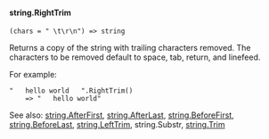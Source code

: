 #### string.RightTrim

``` suneido
(chars = " \t\r\n") => string
```

Returns a copy of the string with trailing characters removed. The characters to be removed default to space, tab, return, and linefeed.

For example:

``` suneido
"   hello world   ".RightTrim()
    => "   hello world"
```


See also:
[string.AfterFirst](<string.AfterFirst.md>),
[string.AfterLast](<string.AfterLast.md>),
[string.BeforeFirst](<string.BeforeFirst.md>),
[string.BeforeLast](<string.BeforeLast.md>),
[string.LeftTrim](<string.LeftTrim.md>),
string.Substr,
[string.Trim](<string.Trim.md>)
